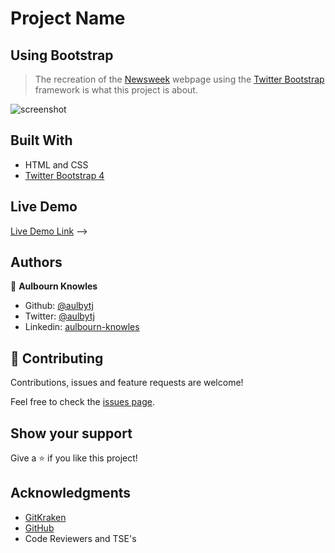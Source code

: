
# Project Name

## Using Bootstrap

> The recreation of the [Newsweek](https://www.newsweek.com/) webpage using the [Twitter Bootstrap](https://getbootstrap.com/) framework is what this project is about.  

![screenshot](images/ScreenShot.png)

## Built With

- HTML and CSS
- [Twitter Bootstrap 4](https://getbootstrap.com/)

 ## Live Demo

[Live Demo Link](https://rawcdn.githack.com/aulbytj/Bootstrap-Project/3bf8bc4111e0ff03dc7c53459143b2b6eb2cdfbe/index.html) -->

## Authors

👤 **Aulbourn Knowles**

- Github: [@aulbytj](https://github.com/aulbytj)
- Twitter: [@aulbytj](https://twitter.com/aulbytj)
- Linkedin: [aulbourn-knowles](https://linkedin.com/in/aulbourn-knowles-b9971672)

## 🤝 Contributing

Contributions, issues and feature requests are welcome!

Feel free to check the [issues page](https://github.com/aulbytj/Bootstrap-Project/issues).

## Show your support

Give a ⭐️ if you like this project!

## Acknowledgments

- [GitKraken](https://www.gitkraken.com/)
- [GitHub](https://github.com/)
- Code Reviewers and TSE's

